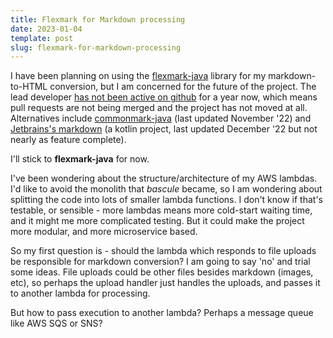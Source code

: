 ```yaml
---
title: Flexmark for Markdown processing
date: 2023-01-04
template: post
slug: flexmark-for-markdown-processing
---
```

I have been planning on using the [flexmark-java](https://github.com/vsch/flexmark-java) library for my markdown-to-HTML conversion, but I am concerned for the future of the project. The lead developer [has not been active on github](https://github.com/vsch/flexmark-java/issues/541) for a year now, which means pull requests are not being merged and the project has not moved at all. Alternatives include [commonmark-java](https://github.com/commonmark/commonmark-java) (last updated November '22) and [Jetbrains's markdown](https://github.com/JetBrains/markdown) (a kotlin project, last updated December '22 but not nearly as feature complete).

I'll stick to **flexmark-java** for now.

I've been wondering about the structure/architecture of my AWS lambdas. I'd like to avoid the monolith that _bascule_ became, so I am wondering about splitting the code into lots of smaller lambda functions. I don't know if that's testable, or sensible - more lambdas means more cold-start waiting time, and it might me more complicated testing. But it could make the project more modular, and more microservice based.

So my first question is - should the lambda which responds to file uploads be responsible for markdown conversion? I am going to say 'no' and trial some ideas. File uploads could be other files besides markdown (images, etc), so perhaps the upload handler just handles the uploads, and passes it to another lambda for processing.

But how to pass execution to another lambda? Perhaps a message queue like AWS SQS or SNS?